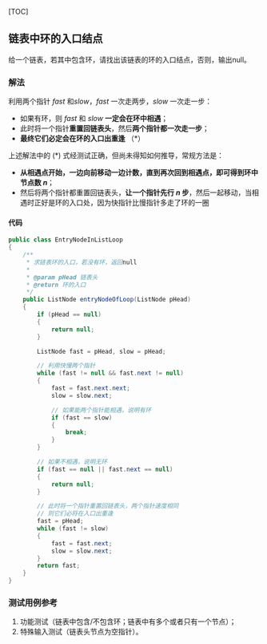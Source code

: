 [TOC]

## 链表中环的入口结点

给一个链表，若其中包含环，请找出该链表的环的入口结点，否则，输出null。

### 解法
利用两个指针 $fast$ 和$slow$，$fast$ 一次走两步，$slow$ 一次走一步：
+ 如果有环，则 $fast$ 和 $slow$ **一定会在环中相遇**；
+ 此时将一个指针**重置回链表头**，然后**两个指针都一次走一步**；
+ **最终它们必定会在环的入口出重逢** （\*）

上述解法中的 (\*) 式经测试正确，但尚未得知如何推导，常规方法是：
+ **从相遇点开始，一边向前移动一边计数，直到再次回到相遇点，即可得到环中节点数 $n$**；
+ 然后将两个指针都重置回链表头，**让一个指针先行 $n$ 步**，然后一起移动，当相遇时正好是环的入口处，因为快指针比慢指针多走了环的一圈


#### 代码
```java
public class EntryNodeInListLoop
{
    /**
     * 求链表环的入口，若没有环，返回null
     *
     * @param pHead 链表头
     * @return 环的入口
     */
    public ListNode entryNodeOfLoop(ListNode pHead)
    {
        if (pHead == null)
        {
            return null;
        }

        ListNode fast = pHead, slow = pHead;

        // 利用快慢两个指针
        while (fast != null && fast.next != null)
        {
            fast = fast.next.next;
            slow = slow.next;

            // 如果能两个指针能相遇，说明有环
            if (fast == slow)
            {
                break;
            }
        }

        // 如果不相遇，说明无环
        if (fast == null || fast.next == null)
        {
            return null;
        }

        // 此时将一个指针重置回链表头，两个指针速度相同
        // 则它们必将在入口出重逢
        fast = pHead;
        while (fast != slow)
        {
            fast = fast.next;
            slow = slow.next;
        }
        return fast;
    }
}
```



### 测试用例参考
1. 功能测试（链表中包含/不包含环；链表中有多个或者只有一个节点）；
2. 特殊输入测试（链表头节点为空指针）。




